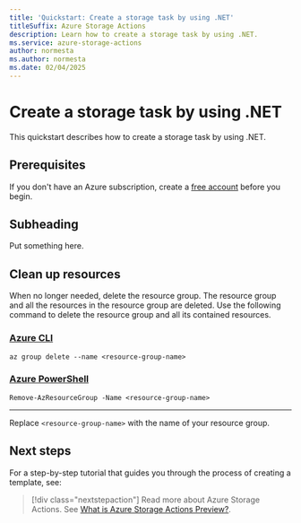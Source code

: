 ```yaml
---
title: 'Quickstart: Create a storage task by using .NET'
titleSuffix: Azure Storage Actions
description: Learn how to create a storage task by using .NET.
ms.service: azure-storage-actions
author: normesta
ms.author: normesta
ms.date: 02/04/2025
---
```


# Create a storage task by using .NET

This quickstart describes how to create a storage task by using .NET.

## Prerequisites

If you don't have an Azure subscription, create a [free account](https://azure.microsoft.com/free/?WT.mc_id=A261C142F) before you begin.

## Subheading

Put something here.

## Clean up resources

When no longer needed, delete the resource group. The resource group and all the resources in the
resource group are deleted. Use the following command to delete the resource group and all its contained resources.

### [Azure CLI](#tab/azure-cli)

```azurecli-interactive
az group delete --name <resource-group-name>
```

### [Azure PowerShell](#tab/azure-powershell)

```azurepowershell-interactive
Remove-AzResourceGroup -Name <resource-group-name>
```

---

Replace `<resource-group-name>` with the name of your resource group.

## Next steps

For a step-by-step tutorial that guides you through the process of creating a template, see:

> [!div class="nextstepaction"]
> Read more about Azure Storage Actions. See [What is Azure Storage Actions Preview?](../overview.md).